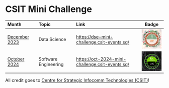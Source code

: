 # CSIT Mini Challenge

|Month|Topic|Link|Badge|
|:---|:---|:-----|:---:|
|[December 2023](dec-2023)|Data Science|https://dse-mini-challenge.csit-events.sg/|<img src="dec-2023/badge.jpeg" alt="dec-2023" width="90"/>|
|[October 2024](oct-2024)|Software Engineering|https://oct-2024-mini-challenge.csit-events.sg/|<img src="oct-2024/badge.png" alt="oct-2024" width="90"/>|

All credit goes to [Centre for Strategic Infocomm Technologies (CSIT)](https://www.csit.gov.sg/events/csit-mini-challenge)!